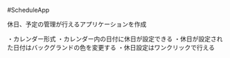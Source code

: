 #ScheduleApp

休日、予定の管理が行えるアプリケーションを作成

・カレンダー形式
・カレンダー内の日付に休日が設定できる
・休日が設定された日付はバックグランドの色を変更する
・休日設定はワンクリックで行える
